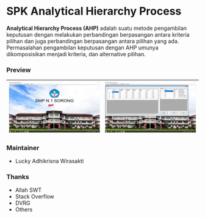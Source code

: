 # SPK Analytical Hierarchy Process

**Analytical Hierarchy Process (AHP)** adalah suatu metode pengambilan keputusan dengan melakukan perbandingan berpasangan antara kriteria pilihan dan juga perbandingan berpasangan antara pilihan yang ada. Permasalahan pengambilan keputusan dengan AHP umunya dikomposisikan menjadi kriteria, dan alternative pilihan.


### Preview
| ![AHP](/2.PNG?raw=true "Optional Title")  | ![AHP](/Capture.PNG?raw=true "Optional Title")  |
|---|---|


### Maintainer
  - Lucky Adhikrisna Wirasakti
 
### Thanks
  - Allah SWT
  - Stack Overflow
  - DVRG
  - Others
